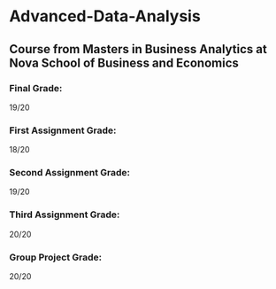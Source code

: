 # Advanced-Data-Analysis
## Course from Masters in Business Analytics at Nova School of Business and Economics

### Final Grade:
19/20

### First Assignment Grade:
18/20

### Second Assignment Grade:
19/20

### Third Assignment Grade:
20/20

### Group Project Grade:
20/20
